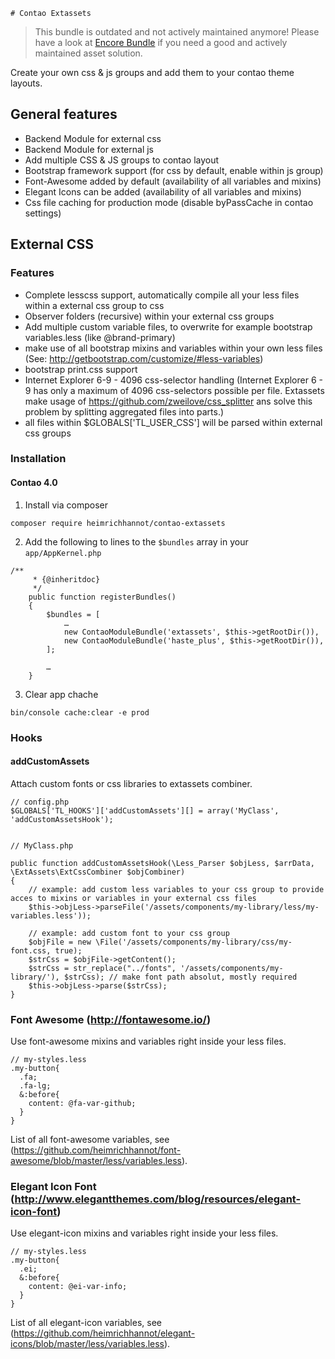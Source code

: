    # Contao Extassets

> This bundle is outdated and not actively maintained anymore! Please have a look at [Encore Bundle](https://github.com/heimrichhannot/contao-encore-bundle) if you need a good and actively maintained asset solution.

Create your own css & js groups and add them to your contao theme layouts.

## General features
- Backend Module for external css
- Backend Module for external js 
- Add multiple CSS & JS groups to contao layout 
- Bootstrap framework support (for css by default, enable within js group)
- Font-Awesome added by default (availability of all variables and mixins)
- Elegant Icons can be added (availability of all variables and mixins)
- Css file caching for production mode (disable byPassCache in contao settings)

## External CSS

### Features
- Complete lesscss support, automatically compile all your less files within a external css group to css
- Observer folders (recursive) within your external css groups
- Add multiple custom variable files, to overwrite for example bootstrap variables.less (like @brand-primary)
- make use of all bootstrap mixins and variables within your own less files (See: http://getbootstrap.com/customize/#less-variables)
- bootstrap print.css support
- Internet Explorer 6-9 - 4096 css-selector handling (Internet Explorer 6 - 9 has only a maximum of 4096 css-selectors possible per file. Extassets make usage of https://github.com/zweilove/css_splitter ans solve this problem by splitting aggregated files into parts.)
- all files within $GLOBALS['TL_USER_CSS'] will be parsed within external css groups

### Installation

#### Contao 4.0

1. Install via composer

```
composer require heimrichhannot/contao-extassets
```

2. Add the following to lines to the `$bundles` array in your `app/AppKernel.php` 

```
/**
     * {@inheritdoc}
     */
    public function registerBundles()
    {
        $bundles = [
            …
            new ContaoModuleBundle('extassets', $this->getRootDir()),
            new ContaoModuleBundle('haste_plus', $this->getRootDir()),
        ];

        …
    }
```

3. Clear app chache
 
```
bin/console cache:clear -e prod
```



### Hooks

#### addCustomAssets

Attach custom fonts or css libraries to extassets combiner. 

```
// config.php
$GLOBALS['TL_HOOKS']['addCustomAssets'][] = array('MyClass', 'addCustomAssetsHook');


// MyClass.php

public function addCustomAssetsHook(\Less_Parser $objLess, $arrData, \ExtAssets\ExtCssCombiner $objCombiner)
{
    // example: add custom less variables to your css group to provide acces to mixins or variables in your external css files
    $this->objLess->parseFile('/assets/components/my-library/less/my-variables.less'));
    
    // example: add custom font to your css group
    $objFile = new \File('/assets/components/my-library/css/my-font.css, true);
    $strCss = $objFile->getContent();
    $strCss = str_replace("../fonts", '/assets/components/my-library/'), $strCss); // make font path absolut, mostly required
    $this->objLess->parse($strCss);
}

```

### Font Awesome (http://fontawesome.io/)

Use font-awesome mixins and variables right inside your less files.

```
// my-styles.less
.my-button{
  .fa;
  .fa-lg;
  &:before{
    content: @fa-var-github;
  }
}
```

List of all font-awesome variables, see (https://github.com/heimrichhannot/font-awesome/blob/master/less/variables.less). 


### Elegant Icon Font (http://www.elegantthemes.com/blog/resources/elegant-icon-font)

Use elegant-icon mixins and variables right inside your less files.

```
// my-styles.less
.my-button{
  .ei;
  &:before{
    content: @ei-var-info;
  }
}
```

List of all elegant-icon variables, see (https://github.com/heimrichhannot/elegant-icons/blob/master/less/variables.less). 
